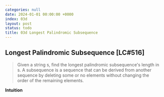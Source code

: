 ```yaml
---
categories: null
date: 2024-01-01 00:00:00 +0000
index: 03d
layout: post
status: todo
title: 03d Longest Palindromic Subsequence
---
```


## Longest Palindromic Subsequence [LC#516]
> Given a string s, find the longest palindromic subsequence's length in s. A subsequence is a sequence that can be derived from another sequence by deleting some or no elements without changing the order of the remaining elements.

 

**Intuition**


